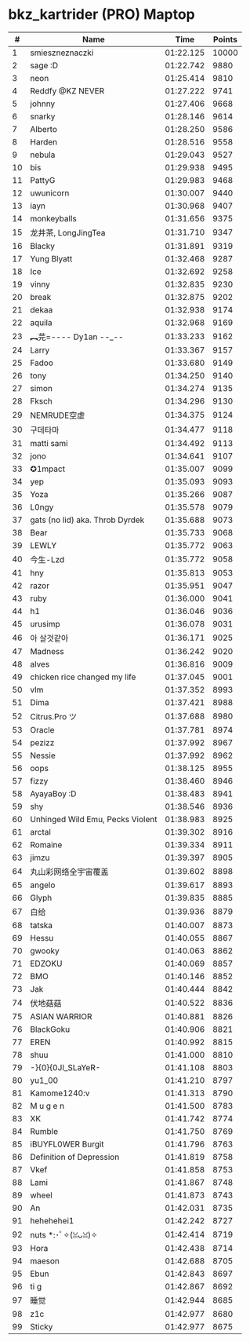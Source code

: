 # bkz_kartrider (PRO) Maptop

|  # | Name | Time | Points |
|-------------- | -------------- | -------------- | -------------- | 
| 1 | smieszneznaczki | 01:22.125 | 10000 | 
| 2 | sage :D | 01:22.742 | 9880 | 
| 3 | neon | 01:25.414 | 9810 | 
| 4 | Reddfy @KZ NEVER | 01:27.222 | 9741 | 
| 5 | johnny | 01:27.406 | 9668 | 
| 6 | snarky | 01:28.146 | 9614 | 
| 7 | Alberto | 01:28.250 | 9586 | 
| 8 | Harden | 01:28.516 | 9558 | 
| 9 | nebula | 01:29.043 | 9527 | 
| 10 | bis | 01:29.938 | 9495 | 
| 11 | PattyG | 01:29.983 | 9468 | 
| 12 | uwunicorn | 01:30.007 | 9440 | 
| 13 | iayn | 01:30.968 | 9407 | 
| 14 | monkeyballs | 01:31.656 | 9375 | 
| 15 | 龙井茶, LongJingTea | 01:31.710 | 9347 | 
| 16 | Blacky | 01:31.891 | 9319 | 
| 17 | Yung Blyatt | 01:32.468 | 9287 | 
| 18 | Ice | 01:32.692 | 9258 | 
| 19 | vinny | 01:32.835 | 9230 | 
| 20 | break | 01:32.875 | 9202 | 
| 21 | dekaa | 01:32.938 | 9174 | 
| 22 | aquila | 01:32.968 | 9169 | 
| 23 | ︻芫=----  Dy1an --_-- | 01:33.233 | 9162 | 
| 24 | Larry | 01:33.367 | 9157 | 
| 25 | Fadoo | 01:33.680 | 9149 | 
| 26 | tony | 01:34.250 | 9140 | 
| 27 | simon | 01:34.274 | 9135 | 
| 28 | Fksch | 01:34.296 | 9130 | 
| 29 | NEMRUDE空虚 | 01:34.375 | 9124 | 
| 30 | 구데타마 | 01:34.477 | 9118 | 
| 31 | matti sami | 01:34.492 | 9113 | 
| 32 | jono | 01:34.641 | 9107 | 
| 33 | ✪1mpact | 01:35.007 | 9099 | 
| 34 | yep | 01:35.093 | 9093 | 
| 35 | Yoza | 01:35.266 | 9087 | 
| 36 | L0ngy | 01:35.578 | 9079 | 
| 37 | gats (no lid) aka. Throb Dyrdek | 01:35.688 | 9073 | 
| 38 | Bear | 01:35.733 | 9068 | 
| 39 | LEWLY | 01:35.772 | 9063 | 
| 40 | 今生-Lzd | 01:35.772 | 9058 | 
| 41 | hny | 01:35.813 | 9053 | 
| 42 | razor | 01:35.951 | 9047 | 
| 43 | ruby | 01:36.000 | 9041 | 
| 44 | h1 | 01:36.046 | 9036 | 
| 45 | urusimp | 01:36.078 | 9031 | 
| 46 | 아 살것같아 | 01:36.171 | 9025 | 
| 47 | Madness | 01:36.242 | 9020 | 
| 48 | alves | 01:36.816 | 9009 | 
| 49 | chicken rice changed my life | 01:37.045 | 9001 | 
| 50 | vlm | 01:37.352 | 8993 | 
| 51 | Dima | 01:37.421 | 8988 | 
| 52 | Citrus.Pro ツ | 01:37.688 | 8980 | 
| 53 | Oracle | 01:37.781 | 8974 | 
| 54 | pezizz | 01:37.992 | 8967 | 
| 55 | Nessie | 01:37.992 | 8962 | 
| 56 | oops | 01:38.125 | 8955 | 
| 57 | fizzy | 01:38.460 | 8946 | 
| 58 | AyayaBoy :D | 01:38.483 | 8941 | 
| 59 | shy | 01:38.546 | 8936 | 
| 60 | Unhinged Wild Emu, Pecks Violent | 01:38.983 | 8925 | 
| 61 | arctal | 01:39.302 | 8916 | 
| 62 | Romaine | 01:39.334 | 8911 | 
| 63 | jimzu | 01:39.397 | 8905 | 
| 64 | 丸山彩网络全宇宙覆盖 | 01:39.602 | 8898 | 
| 65 | angelo | 01:39.617 | 8893 | 
| 66 | Glyph | 01:39.835 | 8885 | 
| 67 | 白给 | 01:39.936 | 8879 | 
| 68 | tatska | 01:40.007 | 8873 | 
| 69 | Hessu | 01:40.055 | 8867 | 
| 70 | gwooky | 01:40.063 | 8862 | 
| 71 | EDZOKU | 01:40.069 | 8857 | 
| 72 | BMO | 01:40.146 | 8852 | 
| 73 | Jak | 01:40.444 | 8842 | 
| 74 | 伏地菇菇 | 01:40.522 | 8836 | 
| 75 | ASIAN WARRIOR | 01:40.881 | 8826 | 
| 76 | BlackGoku | 01:40.906 | 8821 | 
| 77 | EREN | 01:40.992 | 8815 | 
| 78 | shuu | 01:41.000 | 8810 | 
| 79 | -}{0}{0JI_SLaYeR- | 01:41.108 | 8803 | 
| 80 | yu1_00 | 01:41.210 | 8797 | 
| 81 | Kamome1240:v | 01:41.313 | 8790 | 
| 82 | M u g e n | 01:41.500 | 8783 | 
| 83 | XK | 01:41.742 | 8774 | 
| 84 | Rumble | 01:41.750 | 8769 | 
| 85 | iBUYFL0WER Burgit | 01:41.796 | 8763 | 
| 86 | Definition of Depression | 01:41.819 | 8758 | 
| 87 | Vkef | 01:41.858 | 8753 | 
| 88 | Lami | 01:41.867 | 8748 | 
| 89 | wheel | 01:41.873 | 8743 | 
| 90 | An | 01:42.031 | 8735 | 
| 91 | hehehehei1 | 01:42.242 | 8727 | 
| 92 | nuts *:･ﾟ✧(ꈍᴗꈍ)✧ | 01:42.414 | 8719 | 
| 93 | Hora | 01:42.438 | 8714 | 
| 94 | maeson | 01:42.688 | 8705 | 
| 95 | Ebun | 01:42.843 | 8697 | 
| 96 | ti g | 01:42.867 | 8692 | 
| 97 | 睡觉 | 01:42.944 | 8685 | 
| 98 | z1c | 01:42.977 | 8680 | 
| 99 | Sticky | 01:42.977 | 8675 | 

